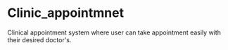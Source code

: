 # Clinic_appointmnet
Clinical appointment system where user can take appointment easily with their desired doctor's.
